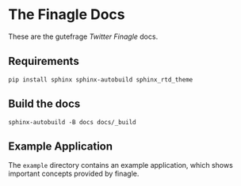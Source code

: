 # The Finagle Docs

These are the gutefrage _Twitter Finagle_ docs.

## Requirements

```
pip install sphinx sphinx-autobuild sphinx_rtd_theme
```

## Build the docs


```
sphinx-autobuild -B docs docs/_build
```

## Example Application

The `example` directory contains an example application, which shows important concepts provided by finagle.
